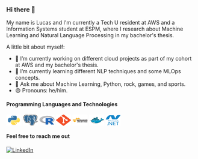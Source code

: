 ### Hi there 👋

<!--
**LucasZillig/LucasZillig** is a ✨ _special_ ✨ repository because its `README.md` (this file) appears on your GitHub profile.
-->

My name is Lucas and I'm currently a Tech U resident at AWS and a Information Systems student at ESPM, where I research about Machine Learning and Natural Language Processing in my bachelor's thesis.

A little bit about myself:

- 🔭 I’m currently working on different cloud projects as part of my cohort at AWS and my bachelor's thesis.
- 🌱 I’m currently learning different NLP techniques and some MLOps concepts.
- 💬 Ask me about Machine Learning, Python, rock, games, and sports.
- 😄 Pronouns: he/him.

#### Programming Languages and Technologies

<div style="display: inline_block">
  
  <img align="center" alt="Python" height="30" width="40" src="https://raw.githubusercontent.com/devicons/devicon/master/icons/python/python-original.svg">
  
  <img align="center" alt="SQL" height="30" width="40" src="https://raw.githubusercontent.com/devicons/devicon/master/icons/postgresql/postgresql-original.svg">

  <img align="center" alt="R" height="30" width="40" src="https://raw.githubusercontent.com/devicons/devicon/master/icons/r/r-original.svg">

  <img align="center" alt="Git" height="30" width="40" src="https://raw.githubusercontent.com/devicons/devicon/master/icons/git/git-original.svg">

  <img align="center" alt="AWS" height="30" width="40" src="https://raw.githubusercontent.com/devicons/devicon/master/icons/amazonwebservices/amazonwebservices-original-wordmark.svg">
  
  <img align="center" alt="Docker" height="30" width="40" src="https://raw.githubusercontent.com/devicons/devicon/master/icons/docker/docker-original.svg">

  <img align="center" alt="DotNet" height="30" width="40" src="https://raw.githubusercontent.com/devicons/devicon/master/icons/dot-net/dot-net-plain-wordmark.svg">
  
</div>

#### Feel free to reach me out

<div style="display: inline_block">
 
<a href="https://www.linkedin.com/in/lucas-zillig/"> 
<img align="center" alt="LinkedIn" height="30" width="40" src="https://edent.github.io/SuperTinyIcons/images/svg/linkedin.svg">
</a>

</div>
